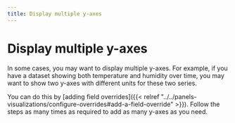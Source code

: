 ```yaml
---
title: Display multiple y-axes
---
```


# Display multiple y-axes

In some cases, you may want to display multiple y-axes. For example, if you have a dataset showing both temperature and humidity over time, you may want to show two y-axes with different units for these two series.

You can do this by [adding field overrides]({{< relref "../../panels-visualizations/configure-overrides#add-a-field-override" >}}). Follow the steps as many times as required to add as many y-axes as you need.
